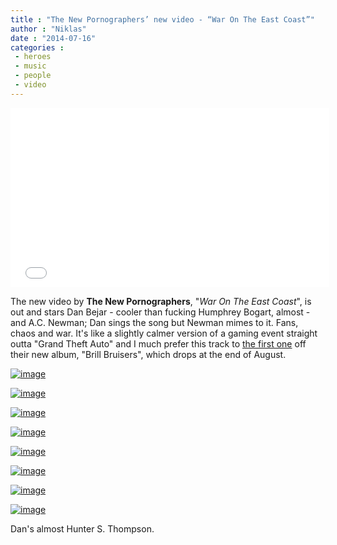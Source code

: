 ```yaml
---
title : "The New Pornographers’ new video - “War On The East Coast”"
author : "Niklas"
date : "2014-07-16"
categories : 
 - heroes
 - music
 - people
 - video
---
```


<iframe width="510" height="287" src="//www.youtube-nocookie.com/embed/WMcumbSMY_8?rel=0" frameborder="0" allowfullscreen></iframe>

The new video by **The New Pornographers**, "_War On The East Coast_", is out and stars Dan Bejar - cooler than fucking Humphrey Bogart, almost - and A.C. Newman; Dan sings the song but Newman mimes to it. Fans, chaos and war. It's like a slightly calmer version of a gaming event straight outta "Grand Theft Auto" and I much prefer this track to [the first one](https://www.youtube.com/watch?v=EhhtSXk1c70) off their new album, "Brill Bruisers", which drops at the end of August.

[![image](https://niklasblog.com/wp-content/wpid-screenshot_2014-07-16-17-23-39.png "Screenshot_2014-07-16-17-23-39.png")](https://niklasblog.com/wp-content/wpid-screenshot_2014-07-16-17-23-391.png)

[![image](https://niklasblog.com/wp-content/wpid-screenshot_2014-07-16-17-23-58.png "Screenshot_2014-07-16-17-23-58.png")](https://niklasblog.com/wp-content/wpid-screenshot_2014-07-16-17-23-581.png)

[![image](https://niklasblog.com/wp-content/wpid-screenshot_2014-07-16-17-24-13.png "Screenshot_2014-07-16-17-24-13.png")](https://niklasblog.com/wp-content/wpid-screenshot_2014-07-16-17-24-131.png)

[![image](https://niklasblog.com/wp-content/wpid-screenshot_2014-07-16-17-23-12.png "Screenshot_2014-07-16-17-23-12.png")](https://niklasblog.com/wp-content/wpid-screenshot_2014-07-16-17-23-121.png)

[![image](https://niklasblog.com/wp-content/wpid-screenshot_2014-07-16-17-13-34.png "Screenshot_2014-07-16-17-13-34.png")](https://niklasblog.com/wp-content/wpid-screenshot_2014-07-16-17-13-341.png)

[![image](https://niklasblog.com/wp-content/wpid-screenshot_2014-07-16-17-14-23.png "Screenshot_2014-07-16-17-14-23.png")](https://niklasblog.com/wp-content/wpid-screenshot_2014-07-16-17-14-231.png)

[![image](https://niklasblog.com/wp-content/wpid-screenshot_2014-07-16-17-14-36.png "Screenshot_2014-07-16-17-14-36.png")](https://niklasblog.com/wp-content/wpid-screenshot_2014-07-16-17-14-361.png)

[![image](https://niklasblog.com/wp-content/wpid-screenshot_2014-07-16-17-13-52.png "Screenshot_2014-07-16-17-13-52.png")](https://niklasblog.com/wp-content/wpid-screenshot_2014-07-16-17-13-521.png)

Dan's almost Hunter S. Thompson.
